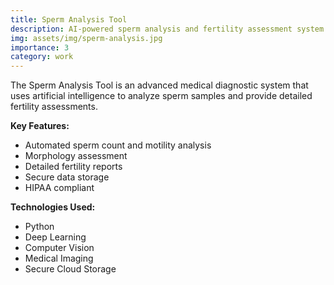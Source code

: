 ```yaml
---
title: Sperm Analysis Tool
description: AI-powered sperm analysis and fertility assessment system.
img: assets/img/sperm-analysis.jpg
importance: 3
category: work
---
```


The Sperm Analysis Tool is an advanced medical diagnostic system that uses artificial intelligence to analyze sperm samples and provide detailed fertility assessments.

**Key Features:**
- Automated sperm count and motility analysis
- Morphology assessment
- Detailed fertility reports
- Secure data storage
- HIPAA compliant

**Technologies Used:**
- Python
- Deep Learning
- Computer Vision
- Medical Imaging
- Secure Cloud Storage 